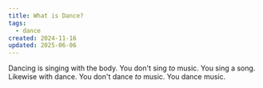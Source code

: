 ```yaml
---
title: What is Dance?
tags:
  - dance
created: 2024-11-16
updated: 2025-06-06
---
```


Dancing is singing with the body. You don't sing *to* music. You sing a song. Likewise with dance. You don't dance *to* music. You dance music.
